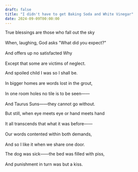 ```yaml
---
draft: false
title: "I didn't have to get Baking Soda and White Vinegar"
date: 2024-09-09T00:00:00
---
```

True blessings are those who fall out the sky <br>  
When, laughing, God asks "What did you expect?" <br>  
And offers up no satisfacted Why <br>  
Except that some are victims of neglect. 

And spoiled child I was so I shall be. <br>  
In bigger homes are words lost in the grout, <br>  
In one room holes no tile is to be seen—— <br>  
And Taurus Suns——they cannot go without.

But still, when eye meets eye or hand meets hand <br>  
It all transcends that what it was before—— <br>  
Our words contented within both demands, <br>  
And so I like it when we share one door. 

The dog was sick——the bed was filled with piss, <br>  
And punishment in turn was but a kiss. 